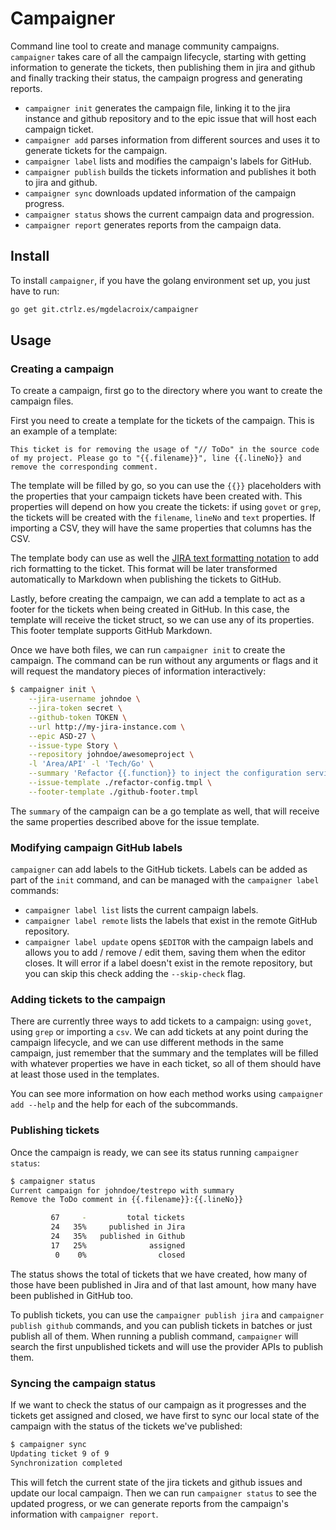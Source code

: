 # Campaigner

Command line tool to create and manage community campaigns. `campaigner` takes care of all the campaign lifecycle, starting with getting information to generate the tickets, then publishing them in jira and github and finally tracking their status, the campaign progress and generating reports.

 - `campaigner init` generates the campaign file, linking it to the jira instance and github repository and to the epic issue that will host each campaign ticket.
 - `campaigner add` parses information from different sources and uses it to generate tickets for the campaign.
 - `campaigner label` lists and modifies the campaign's labels for GitHub.
 - `campaigner publish` builds the tickets information and publishes it both to jira and github.
 - `campaigner sync` downloads updated information of the campaign progress.
 - `campaigner status` shows the current campaign data and progression.
 - `campaigner report` generates reports from the campaign data.

## Install

To install `campaigner`, if you have the golang environment set up, you just have to run:

```sh
go get git.ctrlz.es/mgdelacroix/campaigner
```

## Usage

### Creating a campaign

To create a campaign, first go to the directory where you want to create the campaign files.

First you need to create a template for the tickets of the campaign. This is an example of a template:

```
This ticket is for removing the usage of "// ToDo" in the source code of my project. Please go to "{{.filename}}", line {{.lineNo}} and remove the corresponding comment.
```

The template will be filled by go, so you can use the `{{}}` placeholders with the properties that your campaign tickets have been created with. This properties will depend on how you create the tickets: if using `govet` or `grep`, the tickets will be created with the `filename`, `lineNo` and `text` properties. If importing a CSV, they will have the same properties that columns has the CSV.

The template body can use as well the [JIRA text formatting notation](https://jira.atlassian.com/secure/WikiRendererHelpAction.jspa?section=all) to add rich formatting to the ticket. This format will be later transformed automatically to Markdown when publishing the tickets to GitHub.

Lastly, before creating the campaign, we can add a template to act as a footer for the tickets when being created in GitHub. In this case, the template will receive the ticket struct, so we can use any of its properties. This footer template supports GitHub Markdown.

Once we have both files, we can run `campaigner init` to create the campaign. The command can be run without any arguments or flags and it will request the mandatory pieces of information interactively:

```sh
$ campaigner init \
    --jira-username johndoe \
    --jira-token secret \
    --github-token TOKEN \
    --url http://my-jira-instance.com \
    --epic ASD-27 \
    --issue-type Story \
    --repository johndoe/awesomeproject \
    -l 'Area/API' -l 'Tech/Go' \
    --summary 'Refactor {{.function}} to inject the configuration service' \
    --issue-template ./refactor-config.tmpl \
    --footer-template ./github-footer.tmpl
```

The `summary` of the campaign can be a go template as well, that will receive the same properties described above for the issue template.

### Modifying campaign GitHub labels

`campaigner` can add labels to the GitHub tickets. Labels can be added as part of the `init` command, and can be managed with the `campaigner label` commands:

 - `campaigner label list` lists the current campaign labels.
 - `campaigner label remote` lists the labels that exist in the remote GitHub repository.
 - `campaigner label update` opens `$EDITOR` with the campaign labels and allows you to add / remove / edit them, saving them when the editor closes. It will error if a label doesn't exist in the remote repository, but you can skip this check adding the `--skip-check` flag.

### Adding tickets to the campaign

There are currently three ways to add tickets to a campaign: using `govet`, using `grep` or importing a `csv`. We can add tickets at any point during the campaign lifecycle, and we can use different methods in the same campaign, just remember that the summary and the templates will be filled with whatever properties we have in each ticket, so all of them should have at least those used in the templates.

You can see more information on how each method works using `campaigner add --help` and the help for each of the subcommands.

### Publishing tickets

Once the campaign is ready, we can see its status running `campaigner status`:

```sh
$ campaigner status
Current campaign for johndoe/testrepo with summary
Remove the ToDo comment in {{.filename}}:{{.lineNo}}

         67     -         total tickets
         24   35%     published in Jira
         24   35%   published in Github
         17   25%              assigned
          0    0%                closed

```

The status shows the total of tickets that we have created, how many of those have been published in Jira and of that last amount, how many have been published in GitHub too.

To publish tickets, you can use the `campaigner publish jira` and `campaigner publish github` commands, and you can publish tickets in batches or just publish all of them. When running a publish command, `campaigner` will search the first unpublished tickets and will use the provider APIs to publish them.

### Syncing the campaign status

If we want to check the status of our campaign as it progresses and the tickets get assigned and closed, we have first to sync our local state of the campaign with the status of the tickets we've published:

```sh
$ campaigner sync
Updating ticket 9 of 9
Synchronization completed
```

This will fetch the current state of the jira tickets and github issues and update our local campaign. Then we can run `campaigner status` to see the updated progress, or we can generate reports from the campaign's information with `campaigner report`.
